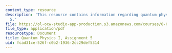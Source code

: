 ```yaml
---
content_type: resource
description: 'This resource contains information regarding quantum physics: Assignment
  5.'
file: https://ol-ocw-studio-app-production.s3.amazonaws.com/courses/8-04-quantum-physics-i-spring-2016/fcad31ce526fc0b219362cc29def5314_MIT8_04S16_ps5_2016.pdf
file_type: application/pdf
resourcetype: Document
title: Quantum Physics I, Assignment 5
uid: fcad31ce-526f-c0b2-1936-2cc29def5314
---
```


